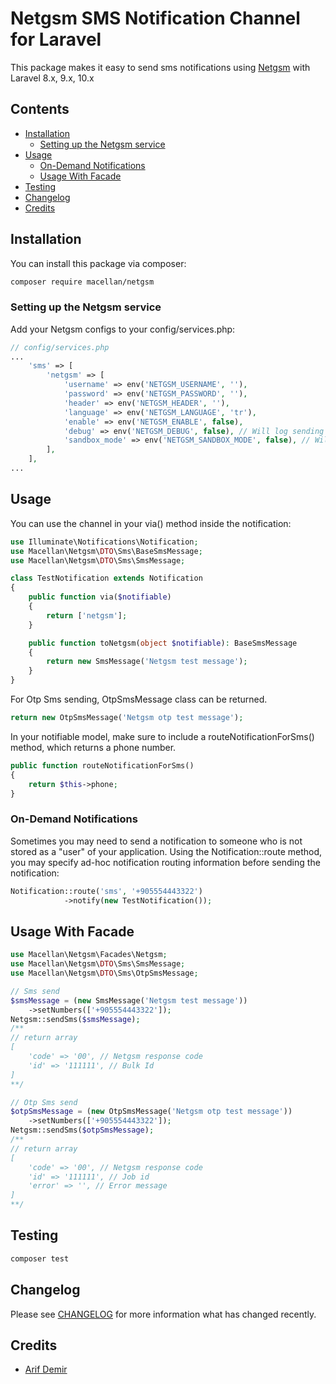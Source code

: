 # Netgsm SMS Notification Channel for Laravel

This package makes it easy to send sms notifications using [Netgsm](https://www.netgsm.com.tr/dokuman) with Laravel 8.x, 9.x, 10.x

## Contents

- [Installation](#installation)
    - [Setting up the Netgsm service](#setting-up-the-Netgsm-service)
- [Usage](#usage)
    - [ On-Demand Notifications](#on-demand-notifications)
    - [ Usage With Facade](#usage-with-facade)
- [Testing](#testing)
- [Changelog](#changelog)
- [Credits](#credits)

## Installation

You can install this package via composer:

``` bash
composer require macellan/netgsm
```


### Setting up the Netgsm service

Add your Netgsm configs to your config/services.php:

```php
// config/services.php
...
    'sms' => [
        'netgsm' => [
            'username' => env('NETGSM_USERNAME', ''),
            'password' => env('NETGSM_PASSWORD', ''),
            'header' => env('NETGSM_HEADER', ''),
            'language' => env('NETGSM_LANGUAGE', 'tr'),
            'enable' => env('NETGSM_ENABLE', false),
            'debug' => env('NETGSM_DEBUG', false), // Will log sending attempts and results
            'sandbox_mode' => env('NETGSM_SANDBOX_MODE', false), // Will not invoke API call
        ],
    ],
...
```


## Usage

You can use the channel in your via() method inside the notification:

```php
use Illuminate\Notifications\Notification;
use Macellan\Netgsm\DTO\Sms\BaseSmsMessage;
use Macellan\Netgsm\DTO\Sms\SmsMessage;

class TestNotification extends Notification
{
    public function via($notifiable)
    {
        return ['netgsm'];
    }

    public function toNetgsm(object $notifiable): BaseSmsMessage
    {
        return new SmsMessage('Netgsm test message');
    }
}
```

For Otp Sms sending, OtpSmsMessage class can be returned.
```php
return new OtpSmsMessage('Netgsm otp test message');
```

In your notifiable model, make sure to include a routeNotificationForSms() method, which returns a phone number.

```php
public function routeNotificationForSms()
{
    return $this->phone;
}
```


### On-Demand Notifications

Sometimes you may need to send a notification to someone who is not stored as a "user" of your application. Using the Notification::route method, you may specify ad-hoc notification routing information before sending the notification:

```php
Notification::route('sms', '+905554443322')  
            ->notify(new TestNotification());
```

## Usage With Facade
```php
use Macellan\Netgsm\Facades\Netgsm;
use Macellan\Netgsm\DTO\Sms\SmsMessage;
use Macellan\Netgsm\DTO\Sms\OtpSmsMessage;

// Sms send
$smsMessage = (new SmsMessage('Netgsm test message'))
    ->setNumbers(['+905554443322']);
Netgsm::sendSms($smsMessage);
/**
// return array 
[
    'code' => '00', // Netgsm response code
    'id' => '111111', // Bulk Id
]
**/

// Otp Sms send
$otpSmsMessage = (new OtpSmsMessage('Netgsm otp test message'))
    ->setNumbers(['+905554443322']);
Netgsm::sendSms($otpSmsMessage);
/**
// return array 
[
    'code' => '00', // Netgsm response code
    'id' => '111111', // Job id
    'error' => '', // Error message
]
**/
```

## Testing

``` bash
composer test
```

## Changelog

Please see [CHANGELOG](CHANGELOG.md) for more information what has changed recently.

## Credits

- [Arif Demir](https://github.com/epicentre)
